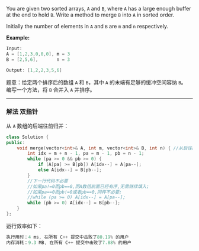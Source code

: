

You are given two sorted arrays, `A` and `B`, where `A` has a large enough buffer at the end to hold `B`. Write a method to merge `B` into `A` in sorted order.

Initially the number of elements in `A` and `B` are `m` and `n` respectively.

**Example:**

```swift
Input:
A = [1,2,3,0,0,0], m = 3
B = [2,5,6],       n = 3

Output: [1,2,2,3,5,6]
```

题意：给定两个排序后的数组 `A` 和 `B`，其中 `A` 的末端有足够的缓冲空间容纳 `B`。 编写一个方法，将 `B` 合并入 `A` 并排序。

---
### 解法 双指针
从 `A` 数组的后端往前归并：
```cpp
class Solution {
public:
    void merge(vector<int>& A, int m, vector<int>& B, int n) { //从后往前合并
        int idx = m + n - 1, pa = m - 1, pb = n - 1;
        while (pa >= 0 && pb >= 0) {
            if (A[pa] >= B[pb]) A[idx--] = A[pa--];
            else A[idx--] = B[pb--];
        }
        //下一行代码不必要
        //如果pa!=0而pb==0,而A数组前面已经有序,无需继续填入;
        //如果pa==0而pb!=0或者pb==0,同样不必要;
        //while (pa >= 0) A[idx--] = A[pa--]; 
        while (pb >= 0) A[idx--] = B[pb--];
    }
};
```
运行效率如下：
```cpp
执行用时：4 ms, 在所有 C++ 提交中击败了80.19% 的用户
内存消耗：9.3 MB, 在所有 C++ 提交中击败了7.88% 的用户
```
